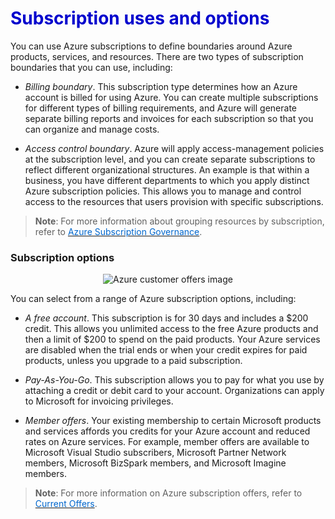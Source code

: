 <h1><strong><span style="color: #0000CD;">Subscription uses and options</span></strong></h1>

You can use Azure subscriptions to define boundaries around Azure products, services, and resources. There are two types of subscription boundaries that you can use, including:

- *Billing boundary*. This subscription type determines how an Azure account is billed for using Azure. You can create multiple subscriptions for different types of billing requirements, and Azure will generate separate billing reports and invoices for each subscription so that you can organize and manage costs.

- *Access control boundary*. Azure will apply access-management policies at the subscription level, and you can create separate subscriptions to reflect different organizational structures. An example is that within a business, you have different departments to which you apply distinct Azure subscription policies. This allows you to manage and control access to the resources that users provision with specific subscriptions.

> **Note**: For more information about grouping resources by subscription, refer to <a href="https://blogs.technet.microsoft.com/dsilva/2017/11/10/azure-subscription-governance-resource-group-and-naming-convention-strategies/" target="_blank"><span style="color: #0066cc;" color="#0066cc"> Azure Subscription Governance</span></a>.

### Subscription options

<p style="text-align:center;">
<img src="../Linked_Image_Files/0402-customer-offers.png" alt="Azure customer offers image">
</p>

You can select from a range of Azure subscription options, including:

- *A free account*. This subscription is for 30 days and includes a $200 credit. This allows you unlimited access to the free Azure products and then a limit of $200 to spend on the paid products. Your Azure services are disabled when the trial ends or when your credit expires for paid products, unless you upgrade to a paid subscription.

- *Pay-As-You-Go*. This subscription allows you to pay for what you use by attaching a credit or debit card to your account. Organizations can apply to Microsoft for invoicing privileges.

- *Member offers*. Your existing membership to certain Microsoft products and services affords you credits for your Azure account and reduced rates on Azure services. For example, member offers are available to Microsoft Visual Studio subscribers, Microsoft Partner Network members, Microsoft BizSpark members, and Microsoft Imagine members.

> **Note**: For more information on Azure subscription offers, refer to <a href="https://azure.microsoft.com/en-us/support/legal/offer-details/" target="_blank"><span style="color: #0066cc;" color="#0066cc">Current Offers</span></a>.
